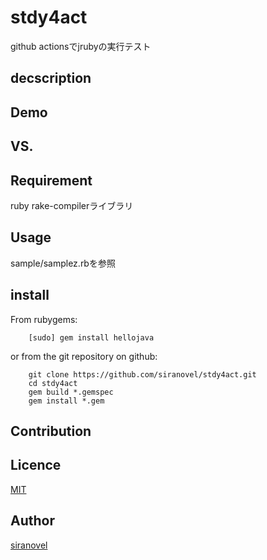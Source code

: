 stdy4act
========
github actionsでjrubyの実行テスト

## decscription ##

## Demo ##

## VS. ##

## Requirement ##
ruby rake-compilerライブラリ

## Usage ##

sample/samplez.rbを参照

## install ##

From rubygems:  
~~~
    [sudo] gem install hellojava
~~~

or from the git repository on github:  
~~~
    git clone https://github.com/siranovel/stdy4act.git  
    cd stdy4act  
    gem build *.gemspec
    gem install *.gem
~~~

## Contribution ##

## Licence ##
[MIT](LICENSE)

## Author ##

[siranovel](https://github.com/siranovel)


